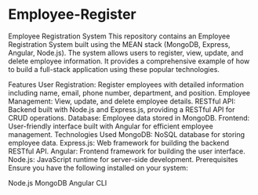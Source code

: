 # Employee-Register
Employee Registration System
This repository contains an Employee Registration System built using the MEAN stack (MongoDB, Express, Angular, Node.js). The system allows users to register, view, update, and delete employee information. It provides a comprehensive example of how to build a full-stack application using these popular technologies.

Features
User Registration: Register employees with detailed information including name, email, phone number, department, and position.
Employee Management: View, update, and delete employee details.
RESTful API: Backend built with Node.js and Express.js, providing a RESTful API for CRUD operations.
Database: Employee data stored in MongoDB.
Frontend: User-friendly interface built with Angular for efficient employee management.
Technologies Used
MongoDB: NoSQL database for storing employee data.
Express.js: Web framework for building the backend RESTful API.
Angular: Frontend framework for building the user interface.
Node.js: JavaScript runtime for server-side development.
Prerequisites
Ensure you have the following installed on your system:

Node.js
MongoDB
Angular CLI
